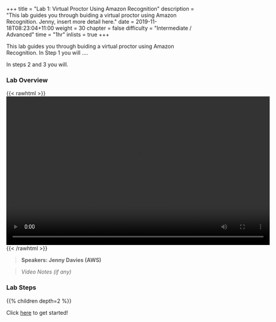 +++
title = "Lab 1: Virtual Proctor Using Amazon Recognition"
description = "This lab guides you through buiding a virtual proctor using Amazon Recognition. Jenny, insert more detail here."
date = 2019-11-18T08:23:04+11:00
weight = 30
chapter = false
difficulty = "Intermediate / Advanced"
time = "1hr"
inlists = true
+++

This lab guides you through buiding a virtual proctor using Amazon Recognition. In Step 1 you will .... 

In steps 2 and 3 you will.


### Lab Overview

{{< rawhtml >}}
<video width="696" height="392" controls>
  <source src="https://d1tqhetmq9f85b.cloudfront.net/downloads/apacsecweek-lab4.mp4" type="video/mp4">
  Your browser doesn't support video.
</video>
{{< /rawhtml >}}

>  **Speakers: Jenny Davies (AWS)** 

>  *Video Notes (if any)*


### Lab Steps
{{% children depth=2 %}}


Click [here](./scenario/) to get started!
